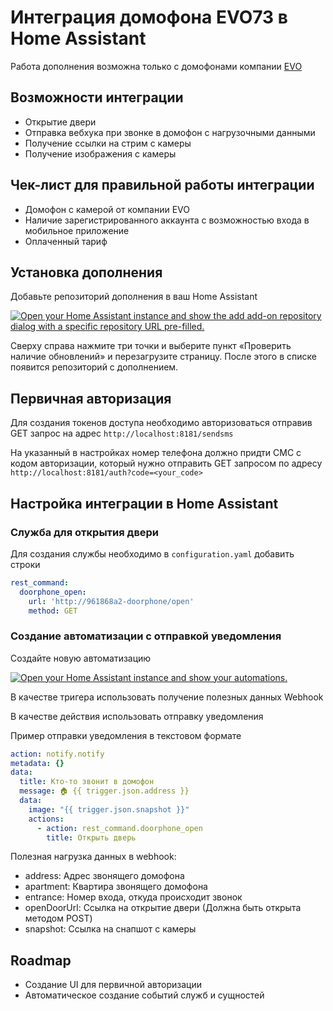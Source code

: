 # Интеграция домофона EVO73 в Home Assistant
Работа дополнения возможна только с домофонами компании [EVO](https://www.evo73.ru/)

## Возможности интеграции
- Открытие двери
- Отправка вебхука при звонке в домофон с нагрузочными данными
- Получение ссылки на стрим с камеры
- Получение изображения с камеры

## Чек-лист для правильной работы интеграции
- Домофон с камерой от компании EVO
- Наличие зарегистрированного аккаунта с возможностью входа в мобильное приложение
- Оплаченный тариф

## Установка дополнения
Добавьте репозиторий дополнения в ваш Home Assistant

[![Open your Home Assistant instance and show the add add-on repository dialog with a specific repository URL pre-filled.](https://my.home-assistant.io/badges/supervisor_add_addon_repository.svg)](https://my.home-assistant.io/redirect/supervisor_add_addon_repository/?repository_url=https%3A%2F%2Fgithub.com%2Fpaulloft%2Fha-addons-repo)

Сверху справа нажмите три точки и выберите пункт «Проверить наличие обновлений» и перезагрузите страницу. После этого в списке появится репозиторий с дополнением.

## Первичная авторизация
Для создания токенов доступа необходимо авторизоваться отправив GET запрос на адрес `http://localhost:8181/sendsms`

На указанный в настройках номер телефона должно придти СМС с кодом авторизации, который нужно отправить GET запросом по адресу `http://localhost:8181/auth?code=<your_code>`

## Настройка интеграции в Home Assistant
### Служба для открытия двери
Для создания службы необходимо в `configuration.yaml` добавить строки

```yaml
rest_command:
  doorphone_open:
    url: 'http://961868a2-doorphone/open'
    method: GET
```

### Создание автоматизации с отправкой уведомления
Создайте новую автоматизацию

[![Open your Home Assistant instance and show your automations.](https://my.home-assistant.io/badges/automations.svg)](https://my.home-assistant.io/redirect/automations/)

В качестве тригера использовать получение полезных данных Webhook

В качестве действия использовать отправку уведомления

Пример отправки уведомления в текстовом формате

```yaml
action: notify.notify
metadata: {}
data:
  title: Кто-то звонит в домофон
  message: 🏠 {{ trigger.json.address }}
  data:
    image: "{{ trigger.json.snapshot }}"
    actions:
      - action: rest_command.doorphone_open
        title: Открыть дверь
```

Полезная нагрузка данных в webhook:
- address: Адрес звонящего домофона
- apartment: Квартира звонящего домофона
- entrance: Номер входа, откуда происходит звонок
- openDoorUrl: Ссылка на открытие двери (Должна быть открыта методом POST)
- snapshot: Ссылка на снапшот с камеры

## Roadmap
- Создание UI для первичной авторизации
- Автоматическое создание событий служб и сущностей
